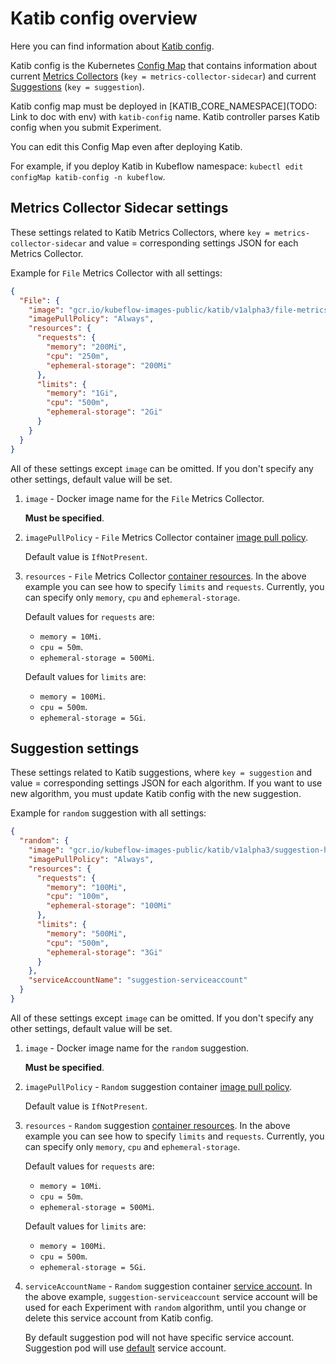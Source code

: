 # Katib config overview

Here you can find information about [Katib config](https://github.com/kubeflow/katib/blob/master/manifests/v1alpha3/katib-controller/katib-config.yaml).

Katib config is the Kubernetes [Config Map](https://kubernetes.io/docs/tasks/configure-pod-container/configure-pod-configmap/) that contains information about current [Metrics Collectors](https://github.com/kubeflow/katib/blob/master/docs/proposals/metrics-collector.md) (`key = metrics-collector-sidecar`) and current [Suggestions](https://github.com/kubeflow/katib/blob/master/docs/proposals/suggestion.md) (`key = suggestion`).

Katib config map must be deployed in [KATIB_CORE_NAMESPACE](TODO: Link to doc with env) with `katib-config` name. Katib controller parses Katib config when you submit Experiment.

You can edit this Config Map even after deploying Katib.

For example, if you deploy Katib in Kubeflow namespace: `kubectl edit configMap katib-config -n kubeflow`.

## Metrics Collector Sidecar settings

These settings related to Katib Metrics Collectors, where `key = metrics-collector-sidecar` and value = corresponding settings JSON for each Metrics Collector.

Example for `File` Metrics Collector with all settings:

```json
{
  "File": {
    "image": "gcr.io/kubeflow-images-public/katib/v1alpha3/file-metrics-collector",
    "imagePullPolicy": "Always",
    "resources": {
      "requests": {
        "memory": "200Mi",
        "cpu": "250m",
        "ephemeral-storage": "200Mi"
      },
      "limits": {
        "memory": "1Gi",
        "cpu": "500m",
        "ephemeral-storage": "2Gi"
      }
    }
  }
}
```

All of these settings except `image` can be omitted. If you don't specify any other settings, default value will be set.

1. `image` - Docker image name for the `File` Metrics Collector.

   **Must be specified**.

2. `imagePullPolicy` - `File` Metrics Collector container [image pull policy](https://kubernetes.io/docs/concepts/configuration/overview/#container-images).

   Default value is `IfNotPresent`.

3. `resources` - `File` Metrics Collector [container resources](https://kubernetes.io/docs/concepts/configuration/manage-compute-resources-container/#resource-requests-and-limits-of-pod-and-container). In the above example you can see how to specify `limits` and `requests`. Currently, you can specify only `memory`, `cpu` and `ephemeral-storage`.

   Default values for `requests` are:

   - `memory = 10Mi`.
   - `cpu = 50m`.
   - `ephemeral-storage = 500Mi`.

   Default values for `limits` are:

   - `memory = 100Mi`.
   - `cpu = 500m`.
   - `ephemeral-storage = 5Gi`.

## Suggestion settings

These settings related to Katib suggestions, where `key = suggestion` and value = corresponding settings JSON for each algorithm. If you want to use new algorithm, you must update Katib config with the new suggestion.

Example for `random` suggestion with all settings:

```json
{
  "random": {
    "image": "gcr.io/kubeflow-images-public/katib/v1alpha3/suggestion-hyperopt",
    "imagePullPolicy": "Always",
    "resources": {
      "requests": {
        "memory": "100Mi",
        "cpu": "100m",
        "ephemeral-storage": "100Mi"
      },
      "limits": {
        "memory": "500Mi",
        "cpu": "500m",
        "ephemeral-storage": "3Gi"
      }
    },
    "serviceAccountName": "suggestion-serviceaccount"
  }
}
```

All of these settings except `image` can be omitted. If you don't specify any other settings, default value will be set.

1. `image` - Docker image name for the `random` suggestion.

   **Must be specified**.

2. `imagePullPolicy` - `Random` suggestion container [image pull policy](https://kubernetes.io/docs/concepts/configuration/overview/#container-images).

   Default value is `IfNotPresent`.

3. `resources` - `Random` suggestion [container resources](https://kubernetes.io/docs/concepts/configuration/manage-compute-resources-container/#resource-requests-and-limits-of-pod-and-container). In the above example you can see how to specify `limits` and `requests`. Currently, you can specify only `memory`, `cpu` and `ephemeral-storage`.

   Default values for `requests` are:

   - `memory = 10Mi`.
   - `cpu = 50m`.
   - `ephemeral-storage = 500Mi`.

   Default values for `limits` are:

   - `memory = 100Mi`.
   - `cpu = 500m`.
   - `ephemeral-storage = 5Gi`.

4. `serviceAccountName` - `Random` suggestion container [service account](https://kubernetes.io/docs/tasks/configure-pod-container/configure-service-account/). In the above example, `suggestion-serviceaccount` service account will be used for each Experiment with `random` algorithm, until you change or delete this service account from Katib config.

   By default suggestion pod will not have specific service account. Suggestion pod will use [default](https://kubernetes.io/docs/tasks/configure-pod-container/configure-service-account/#use-the-default-service-account-to-access-the-api-server) service account.
